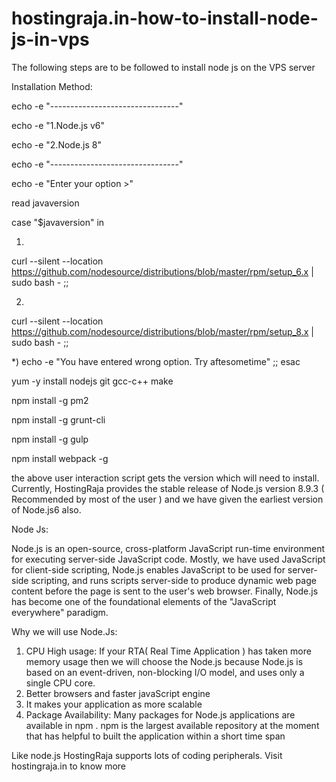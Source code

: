 # hostingraja.in-how-to-install-node-js-in-vps
The following steps are to be followed to install node js on the VPS server


Installation Method:

echo -e "--------------------------------"

echo -e "1.Node.js v6"

echo -e "2.Node.js 8"

echo -e "--------------------------------"

echo -e "Enter your option >"

read javaversion

case "$javaversion" in

1)

curl --silent --location https://github.com/nodesource/distributions/blob/master/rpm/setup_6.x | sudo bash -
;;

2)
curl --silent --location https://github.com/nodesource/distributions/blob/master/rpm/setup_8.x | sudo bash -
    ;;
    
*) echo -e "You have entered wrong option. Try aftesometime"
   ;;
esac

yum -y install nodejs git  gcc-c++ make

npm install -g pm2

npm install -g grunt-cli

npm install -g gulp

npm install webpack -g


the above user interaction script gets the version which will need to install. Currently, HostingRaja provides the stable release of Node.js version 8.9.3 ( Recommended by most of the user )  and we have given the earliest version of Node.js6 also.  

Node Js:

Node.js is an open-source, cross-platform JavaScript run-time environment for executing server-side JavaScript code. Mostly, we have used JavaScript for client-side scripting,  Node.js enables JavaScript to be used for server-side scripting, and runs scripts server-side to produce dynamic web page content before the page is sent to the user's web browser. Finally, Node.js has become one of the foundational elements of the "JavaScript everywhere" paradigm. 

Why we will use Node.Js:

1. CPU High usage: 
If your RTA( Real Time Application ) has taken more memory usage then we will choose the Node.js  because Node.js is based on an event-driven, non-blocking I/O model, and uses only a single CPU core. 
2. Better browsers and faster javaScript engine
3. It makes your application as more scalable 
4. Package Availability: Many packages for Node.js applications are available in npm . npm is the largest available repository at the moment that has helpful to built the application within a short time span 

Like node.js HostingRaja supports lots of coding peripherals. Visit hostingraja.in to know more

